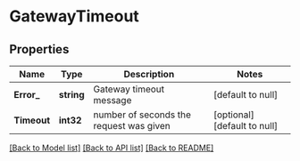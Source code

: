 # GatewayTimeout

## Properties
Name | Type | Description | Notes
------------ | ------------- | ------------- | -------------
**Error_** | **string** | Gateway timeout message | [default to null]
**Timeout** | **int32** | number of seconds the request was given | [optional] [default to null]

[[Back to Model list]](../README.md#documentation-for-models) [[Back to API list]](../README.md#documentation-for-api-endpoints) [[Back to README]](../README.md)


